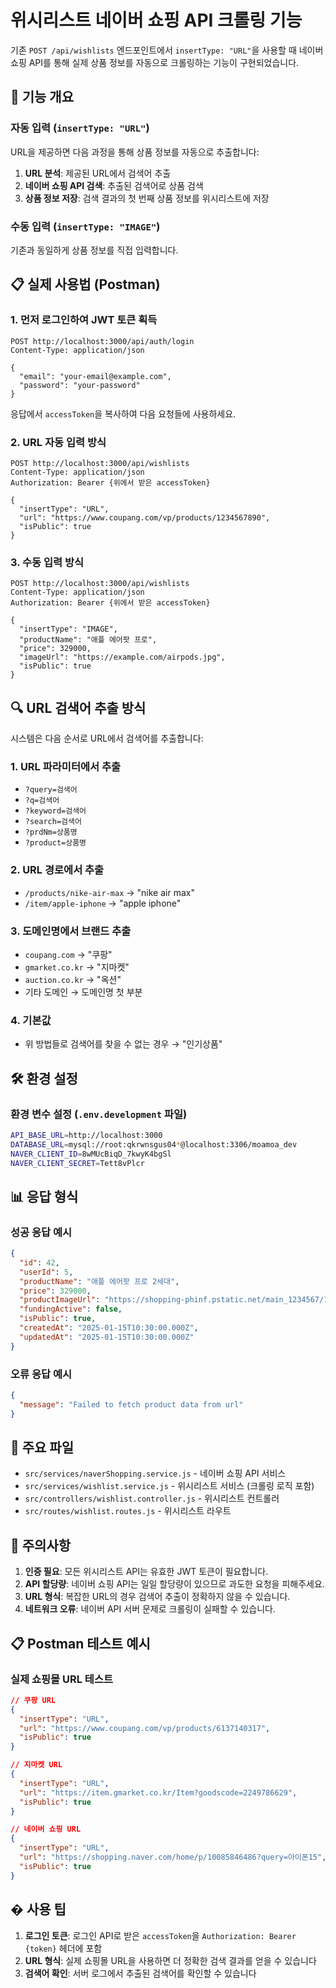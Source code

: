 # 위시리스트 네이버 쇼핑 API 크롤링 기능

기존 `POST /api/wishlists` 엔드포인트에서 `insertType: "URL"`을 사용할 때 네이버 쇼핑 API를 통해 실제 상품 정보를 자동으로 크롤링하는 기능이 구현되었습니다.

## 🚀 기능 개요

### 자동 입력 (`insertType: "URL"`)
URL을 제공하면 다음 과정을 통해 상품 정보를 자동으로 추출합니다:

1. **URL 분석**: 제공된 URL에서 검색어 추출
2. **네이버 쇼핑 API 검색**: 추출된 검색어로 상품 검색
3. **상품 정보 저장**: 검색 결과의 첫 번째 상품 정보를 위시리스트에 저장

### 수동 입력 (`insertType: "IMAGE"`)
기존과 동일하게 상품 정보를 직접 입력합니다.

## 📋 실제 사용법 (Postman)

### 1. 먼저 로그인하여 JWT 토큰 획득

```
POST http://localhost:3000/api/auth/login
Content-Type: application/json

{
  "email": "your-email@example.com",
  "password": "your-password"
}
```

응답에서 `accessToken`을 복사하여 다음 요청들에 사용하세요.

### 2. URL 자동 입력 방식

```
POST http://localhost:3000/api/wishlists
Content-Type: application/json
Authorization: Bearer {위에서 받은 accessToken}

{
  "insertType": "URL",
  "url": "https://www.coupang.com/vp/products/1234567890",
  "isPublic": true
}
```

### 3. 수동 입력 방식

```
POST http://localhost:3000/api/wishlists
Content-Type: application/json
Authorization: Bearer {위에서 받은 accessToken}

{
  "insertType": "IMAGE",
  "productName": "애플 에어팟 프로",
  "price": 329000,
  "imageUrl": "https://example.com/airpods.jpg",
  "isPublic": true
}
```

## 🔍 URL 검색어 추출 방식

시스템은 다음 순서로 URL에서 검색어를 추출합니다:

### 1. URL 파라미터에서 추출
- `?query=검색어`
- `?q=검색어`
- `?keyword=검색어`
- `?search=검색어`
- `?prdNm=상품명`
- `?product=상품명`

### 2. URL 경로에서 추출
- `/products/nike-air-max` → "nike air max"
- `/item/apple-iphone` → "apple iphone"

### 3. 도메인명에서 브랜드 추출
- `coupang.com` → "쿠팡"
- `gmarket.co.kr` → "지마켓"
- `auction.co.kr` → "옥션"
- 기타 도메인 → 도메인명 첫 부분

### 4. 기본값
- 위 방법들로 검색어를 찾을 수 없는 경우 → "인기상품"

## 🛠️ 환경 설정

### 환경 변수 설정 (`.env.development` 파일)

```bash
API_BASE_URL=http://localhost:3000
DATABASE_URL=mysql://root:qkrwnsgus04*@localhost:3306/moamoa_dev
NAVER_CLIENT_ID=8wMUcBiqD_7kwyK4bgSl
NAVER_CLIENT_SECRET=Tett8vPlcr
```

## 📊 응답 형식

### 성공 응답 예시
```json
{
  "id": 42,
  "userId": 5,
  "productName": "애플 에어팟 프로 2세대",
  "price": 329000,
  "productImageUrl": "https://shopping-phinf.pstatic.net/main_1234567/12345678.jpg",
  "fundingActive": false,
  "isPublic": true,
  "createdAt": "2025-01-15T10:30:00.000Z",
  "updatedAt": "2025-01-15T10:30:00.000Z"
}
```

### 오류 응답 예시
```json
{
  "message": "Failed to fetch product data from url"
}
```

## 🔧 주요 파일

- `src/services/naverShopping.service.js` - 네이버 쇼핑 API 서비스
- `src/services/wishlist.service.js` - 위시리스트 서비스 (크롤링 로직 포함)
- `src/controllers/wishlist.controller.js` - 위시리스트 컨트롤러
- `src/routes/wishlist.routes.js` - 위시리스트 라우트

## 🚨 주의사항

1. **인증 필요**: 모든 위시리스트 API는 유효한 JWT 토큰이 필요합니다.
2. **API 할당량**: 네이버 쇼핑 API는 일일 할당량이 있으므로 과도한 요청을 피해주세요.
3. **URL 형식**: 복잡한 URL의 경우 검색어 추출이 정확하지 않을 수 있습니다.
4. **네트워크 오류**: 네이버 API 서버 문제로 크롤링이 실패할 수 있습니다.

## 📋 Postman 테스트 예시

### 실제 쇼핑몰 URL 테스트
```json
// 쿠팡 URL
{
  "insertType": "URL",
  "url": "https://www.coupang.com/vp/products/6137140317",
  "isPublic": true
}

// 지마켓 URL
{
  "insertType": "URL", 
  "url": "https://item.gmarket.co.kr/Item?goodscode=2249786629",
  "isPublic": true
}

// 네이버 쇼핑 URL
{
  "insertType": "URL",
  "url": "https://shopping.naver.com/home/p/10085846486?query=아이폰15",
  "isPublic": true
}
```

## � 사용 팁

1. **로그인 토큰**: 로그인 API로 받은 `accessToken`을 `Authorization: Bearer {token}` 헤더에 포함
2. **URL 형식**: 실제 쇼핑몰 URL을 사용하면 더 정확한 검색 결과를 얻을 수 있습니다
3. **검색어 확인**: 서버 로그에서 추출된 검색어를 확인할 수 있습니다
